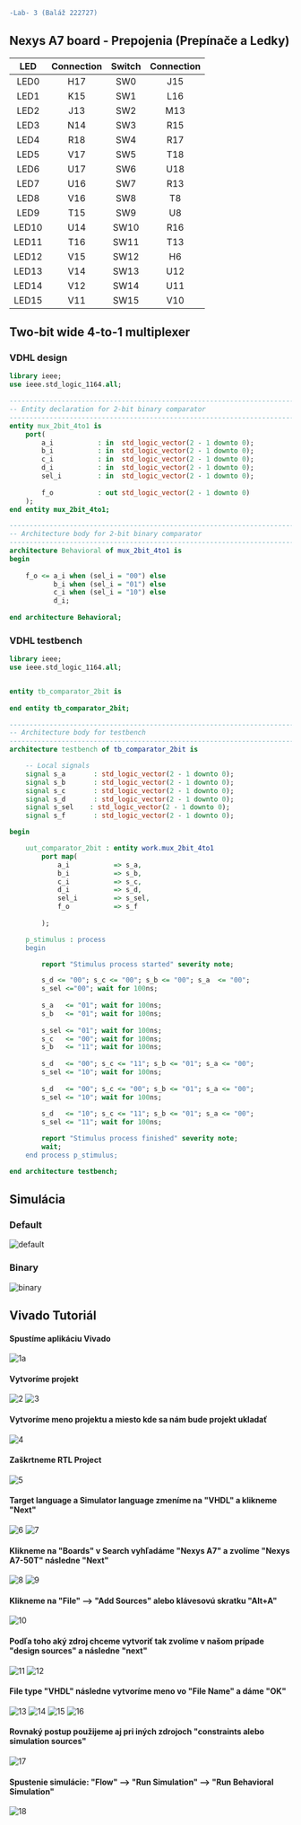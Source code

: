 ```diff
-Lab- 3 (Baláž 222727)
```

## Nexys A7 board - Prepojenia (Prepínače a Ledky)

| **LED** | **Connection** | **Switch** | **Connection** |
| :-: | :-: | :-: | :-: |
| LED0 | H17 | SW0 | J15 |
| LED1 | K15 | SW1 | L16 |
| LED2 | J13 | SW2 | M13 |
| LED3 | N14 | SW3 | R15 |
| LED4 | R18 | SW4 | R17 |
| LED5 | V17 | SW5 | T18 |
| LED6 | U17 | SW6 | U18 |
| LED7 | U16 | SW7 | R13 |
| LED8 | V16 | SW8 | T8 |
| LED9 | T15 | SW9 | U8 |
| LED10 | U14 | SW10 | R16 |
| LED11 | T16 | SW11 | T13 |
| LED12 | V15 | SW12 | H6 |
| LED13 | V14 | SW13 | U12 |
| LED14 | V12 | SW14 | U11 |
| LED15 | V11 | SW15 | V10 |

## Two-bit wide 4-to-1 multiplexer

### VDHL design

```vhdl
library ieee;
use ieee.std_logic_1164.all;

------------------------------------------------------------------------
-- Entity declaration for 2-bit binary comparator
------------------------------------------------------------------------
entity mux_2bit_4to1 is
    port(
        a_i           : in  std_logic_vector(2 - 1 downto 0);
        b_i           : in  std_logic_vector(2 - 1 downto 0);
        c_i           : in  std_logic_vector(2 - 1 downto 0);
        d_i           : in  std_logic_vector(2 - 1 downto 0);
        sel_i         : in  std_logic_vector(2 - 1 downto 0);
      
        f_o           : out std_logic_vector(2 - 1 downto 0)      
    );
end entity mux_2bit_4to1;

------------------------------------------------------------------------
-- Architecture body for 2-bit binary comparator
------------------------------------------------------------------------
architecture Behavioral of mux_2bit_4to1 is
begin
    
    f_o <= a_i when (sel_i = "00") else
           b_i when (sel_i = "01") else
           c_i when (sel_i = "10") else
           d_i;
           
end architecture Behavioral;
```
### VDHL testbench
```vhdl
library ieee;
use ieee.std_logic_1164.all;


entity tb_comparator_2bit is
   
end entity tb_comparator_2bit;

------------------------------------------------------------------------
-- Architecture body for testbench
------------------------------------------------------------------------
architecture testbench of tb_comparator_2bit is

    -- Local signals
    signal s_a       : std_logic_vector(2 - 1 downto 0);
    signal s_b       : std_logic_vector(2 - 1 downto 0);
    signal s_c       : std_logic_vector(2 - 1 downto 0);
    signal s_d       : std_logic_vector(2 - 1 downto 0);
    signal s_sel    : std_logic_vector(2 - 1 downto 0);
    signal s_f       : std_logic_vector(2 - 1 downto 0);

begin

    uut_comparator_2bit : entity work.mux_2bit_4to1
        port map(
            a_i           => s_a,
            b_i           => s_b,
            c_i           => s_c,
            d_i           => s_d,
            sel_i         => s_sel,
            f_o           => s_f
 
        );

    p_stimulus : process
    begin

        report "Stimulus process started" severity note;

        s_d <= "00"; s_c <= "00"; s_b <= "00"; s_a  <= "00"; 
        s_sel <="00"; wait for 100ns;
        
        s_a   <= "01"; wait for 100ns;
        s_b   <= "01"; wait for 100ns;
        
        s_sel <= "01"; wait for 100ns;
        s_c   <= "00"; wait for 100ns;
        s_b   <= "11"; wait for 100ns;
        
        s_d   <= "00"; s_c <= "11"; s_b <= "01"; s_a <= "00";
        s_sel <= "10"; wait for 100ns;
        
        s_d   <= "00"; s_c <= "00"; s_b <= "01"; s_a <= "00";
        s_sel <= "10"; wait for 100ns;
        
        s_d   <= "10"; s_c <= "11"; s_b <= "01"; s_a <= "00";
        s_sel <= "11"; wait for 100ns;

        report "Stimulus process finished" severity note;
        wait;
    end process p_stimulus;

end architecture testbench;
```
## Simulácia
### Default 
![default](Images/default.PNG)
### Binary
![binary](Images/binary.PNG)
## Vivado Tutoriál
#### Spustíme  aplikáciu Vivado 
![1a](Images/1a.png)
#### Vytvoríme projekt
![2](Images/2.PNG)
![3](Images/3.PNG)
#### Vytvoríme meno projektu a miesto kde sa nám bude projekt ukladať
![4](Images/4.PNG)
#### Zaškrtneme RTL Project
![5](Images/5.PNG)
#### Target language a Simulator language zmeníme na "VHDL" a klikneme "Next"
![6](Images/6.PNG)
![7](Images/7.PNG)
#### Klikneme na "Boards" v Search vyhľadáme "Nexys A7" a zvolíme "Nexys A7-50T" následne "Next"
![8](Images/8.PNG)
![9](Images/9.PNG)
#### Klikneme na "File" --> "Add Sources" alebo klávesovú skratku "Alt+A"
![10](Images/10.png)
#### Podľa toho aký zdroj chceme vytvoriť tak zvolíme v našom prípade "design sources" a následne "next"
![11](Images/11.PNG)
![12](Images/12.PNG)
#### File type "VHDL" následne vytvoríme meno vo "File Name" a dáme "OK"
![13](Images/13.PNG)
![14](Images/14.PNG)
![15](Images/15.PNG)
![16](Images/16.PNG)
#### Rovnaký postup použijeme aj pri iných zdrojoch "constraints alebo simulation sources"
![17](Images/17.PNG)
#### Spustenie simulácie:  "Flow" --> "Run Simulation" --> "Run Behavioral Simulation"
![18](Images/18.png)